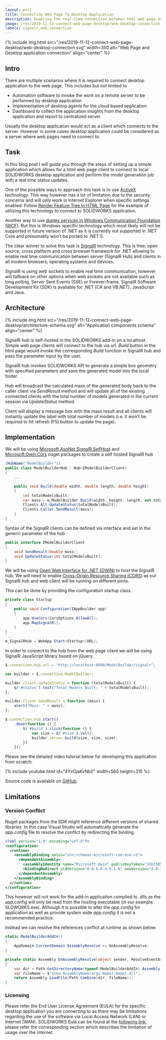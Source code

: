 ```yaml
---
layout: post
title: Connecting Web Page To Desktop Application
description: Enabling the real-time connection between html web-page and desktop SOLIDWORKS application via cross-platform and cross-browser SignalR framework
image: /res/2019-11-12-connect-web-page-desktop/web-desktop-connection.png
labels: signalr,web,connection
---
```

{% include img.html src="/res/2019-11-12-connect-web-page-desktop/web-desktop-connection.svg" width=350 alt="Web Page and Desktop application connection" align="center" %}

## Intro

There are multiple scenarios where it is required to connect desktop application to the web page. This includes but not limited to

* Automation software to invoke the work on a remote server to be performed by desktop application
* Implementation of desktop agents for the cloud based application
* Dashboard to collect the application insights from the desktop application and report to centralized server

Usually the desktop application would act as a client which connects to the server. However in some cases desktop application could be considered as a server where web pages need to connect to.

## Task

In this blog post I will guide you through the steps of setting up a simple application which allows for a html web page client to connect to local SOLIDWORKS desktop application and perform the model generation job with a real time status updates.

One of the possible ways to approach this task is to use [ActiveX](https://en.wikipedia.org/wiki/ActiveX) technology. This way however has a lot of limitation due to the security concerns and will only work in Internet Explorer when specific settings enabled. Follow [Render Feature Tree In HTML Page](https://www.codestack.net/solidworks-api/getting-started/scripts/java-script/html-feature-tree/) for the example of utilizing this technology to connect to SOLIDWORKS application.

Another way to use [duplex services in Windows Communication Foundation (WCF)](https://docs.microsoft.com/en-us/dotnet/framework/wcf/feature-details/duplex-services). But this is Windows specific technology which most likely will not be supported in future version of .NET as it is currently not supported in .NET Core and presumably won't be ported to .NET 5.

The clear winner to solve this task is [SignalR](https://dotnet.microsoft.com/apps/aspnet/signalr) technology. This is free, open source, cross platform and cross browser framework for .NET allowing to enable real time communication between server (SignalR Hub) and clients in all modern browsers, operating systems and devices.

SignalR is using web sockets to enable real time communication, however will fallback on other options when web sockets are not available such as long polling, Server Sent Events (SSE) or Forever-frame. SignalR Software Development Kit (SDK) is available for .NET (C# and VB.NET), JavaScript and Java.

## Architecture

{% include img.html src="/res/2019-11-12-connect-web-page-desktop/architecture-schema.svg" alt="Application components schema" align="center" %}

SignalR hub is self-hosted in the SOLIDWORKS add-in on a localhost. Simple web page clients will connect to the hub via url. *Build* button in the html page would invoke the corresponding *Build* function in SignalR hub and pass the parameter input by the user.

SignalR hub invokes SOLIDWORKS API to generate a simple box geometry with specified parameters and save the generated model into the local folder.

Hub will broadcast the calculated mass of the generated body back to the caller client via *SendResult* method and will update all of the existing connected clients with the total number of models generated in the current session via *UpdateStatus* method.

Client will display a message box with the mass result and all clients will instantly update the label with total number of models (i.e. it won't be required to hit refresh (F5) button to update the page).

## Implementation

We will be using [Microsoft.AspNet.SignalR.SelfHost](https://www.nuget.org/packages/Microsoft.AspNet.SignalR.SelfHost/) and [Microsoft.Owin.Cors](https://www.nuget.org/packages/Microsoft.Owin.Cors/) nuget packages to create a self hosted SignalR hub

~~~cs
[HubName("ModelBuilder")]
public class ModelBuilderHub : Hub<IModelBuilderClient>
{
    ...

    public void Build(double width, double length, double height)
    {
        int totalModelsBuilt;
        var mass = m_ModelBuilder.Build(width, height, length, out totalModelsBuilt);
        Clients.All.UpdateStatus(totalModelsBuilt);
        Clients.Caller.SendResult(mass);
    }
}
~~~

Syntax of the SignalR clients can be defined via interface and set in the generic parameter of the hub

~~~cs
public interface IModelBuilderClient
{
    void SendResult(double mass);
    void UpdateStatus(int totalModelsBuilt);
}
~~~

We will be using [Open Web Interface for .NET (OWIN)](https://docs.microsoft.com/en-us/aspnet/core/fundamentals/owin?view=aspnetcore-3.0) to host the SignalR hub. We will need to enable [Cross-Origin Resource Sharing (CORS)](https://en.wikipedia.org/wiki/Cross-origin_resource_sharing) as our SignalR hub and web client will be running on different ports.

This can be done by providing the configuration startup class.

~~~cs
private class Startup
{
    public void Configuration(IAppBuilder app)
    {
        app.UseCors(CorsOptions.AllowAll);
        app.MapSignalR();
    }
}
...
m_SignalRHub = WebApp.Start<Startup>(URL);
~~~

In order to connect to the hub from the web page client we will be using SignalR JavaScript library based on jQuery.

~~~js
$.connection.hub.url = "http://localhost:8080/ModelBuilder/signalr";

var builder = $.connection.ModelBuilder;

builder.client.updateStatus = function (totalModelsBuilt) {
    $('#status').text("Total Models Built: " + totalModelsBuilt);
};

builder.client.SendResult = function (mass) {
    alert("Mass: " + mass);
};

$.connection.hub.start()
    .done(function () {
        $('#build').click(function () {
            var size = $('#size').val();
            builder.server.build(size, size, size);
        })
    });
~~~

Please see the detailed video tutorial below for developing this application from scratch:

{% include youtube.html id="4YxGjaKvNb0" width=560 height=315 %}

Source code is available on [GitHub](https://github.com/codestackdev/solidworks-api-examples/tree/master/swex/add-in/signalr-model-builder).

## Limitations

### Version Conflict

Nuget packages from the SDK might reference different versions of shared libraries. In this case Visual Studio will automatically generate the *app.config* file to resolve the conflict by redirecting the binding.

~~~xml
<?xml version="1.0" encoding="utf-8"?>
<configuration>
  <runtime>
    <assemblyBinding xmlns="urn:schemas-microsoft-com:asm.v1">
      <dependentAssembly>
        <assemblyIdentity name="Microsoft.Owin" publicKeyToken="31bf3856ad364e35" culture="neutral" />
        <bindingRedirect oldVersion="0.0.0.0-4.0.1.0" newVersion="4.0.1.0" />
      </dependentAssembly>
    </assemblyBinding>
  </runtime>
</configuration>
~~~

This however will not work for the add-in application compiled to .dlls as the app.config will only be read from the hosting executable (in our example SLDWORKS.exe). Although it is possible to alter the *app.config* for application as well as provide system wide *app.config* it is not a recommended practice.

Instead we can resolve the references conflict at runtime as shown below:

~~~ cs
static ModelBuilderAddIn()
{
    AppDomain.CurrentDomain.AssemblyResolve += OnAssemblyResolve;
}

private static Assembly OnAssemblyResolve(object sender, ResolveEventArgs args)
{
    var dir = Path.GetDirectoryName(typeof(ModelBuilderAddIn).Assembly.Location);
    var fileName = $"{new AssemblyName(args.Name).Name}.dll";
    return Assembly.LoadFile(Path.Combine(dir, fileName));
}
~~~

### Licensing

Please refer the End User License Agreement (EULA) for the specific desktop application you are connecting to as there may be limitations regarding the use of the software via Local Access Network (LAN) or Internet (WAN). SOLIDWORKS Eula can be found at the [following link](https://www.solidworks.com/license-agreement), please refer the corresponding section which describes the limitation of usage over the internet.